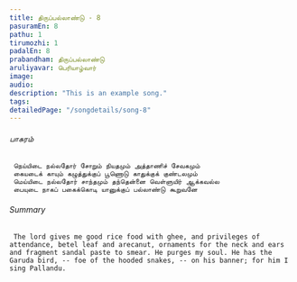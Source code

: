 ```yaml
---
title: திருப்பல்லாண்டு - 8
pasuramEn: 8
pathu: 1
tirumozhi: 1
padalEn: 8
prabandham: திருப்பல்லாண்டு
aruliyavar: பெரியாழ்வார்
image: 
audio: 
description: "This is an example song."
tags: 
detailedPage: "/songdetails/song-8"
---
```

###### பாசுரம்


	 நெய்யிடை நல்லதோர் சோறும் நியதமும் அத்தாணிச் சேவகமும்
	 கையடைக் காயும் கழுத்துக்குப் பூணொடு காதுக்குக் குண்டலமும்
	 மெய்யிடை நல்லதோர் சாந்தமும் தந்தென்னை வெள்ளுயிர் ஆக்கவல்ல
	 பையுடை நாகப் பகைக்கொடி யானுக்குப் பல்லாண்டு கூறுவனே
	

###### Summary


	 The lord gives me good rice food with ghee, and privileges of attendance, betel leaf and arecanut, ornaments for the neck and ears and fragment sandal paste to smear. He purges my soul. He has the Garuda bird, -- foe of the hooded snakes, -- on his banner; for him I sing Pallandu.
	